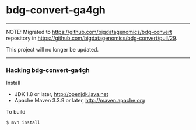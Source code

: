 # bdg-convert-ga4gh

---

NOTE: Migrated to  https://github.com/bigdatagenomics/bdg-convert repository in  https://github.com/bigdatagenomics/bdg-convert/pull/29.

This project will no longer be updated.

---

### Hacking bdg-convert-ga4gh

Install

 * JDK 1.8 or later, http://openjdk.java.net
 * Apache Maven 3.3.9 or later, http://maven.apache.org

To build

    $ mvn install
